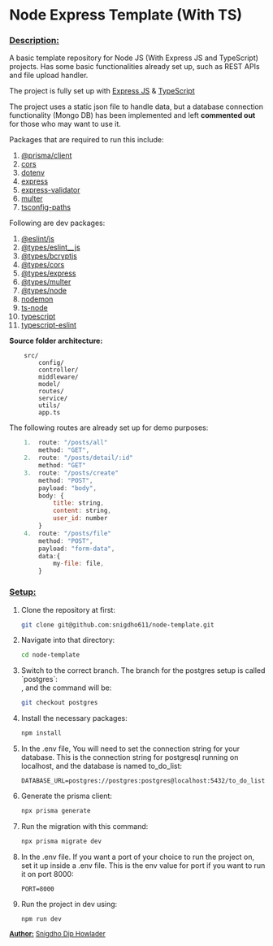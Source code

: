 # Node Express Template (With TS)

### <u><b>Description:</b></u>

<p>A basic template repository for Node JS (With Express JS and TypeScript) projects. Has some basic functionalities already set up, such as REST APIs and file upload handler.</p>

The project is fully set up with <a href="">Express JS</a> & <a href="https://www.typescriptlang.org/">TypeScript</a>

<p>The project uses a static json file to handle data, but a database connection functionality (Mongo DB) has been implemented and left <b>commented out</b> for those who may want to use it.</p>
<p>Packages that are required to run this include:</p>
<ol>
    <li>
        <a href="https://www.npmjs.com/package/@prisma/client">@prisma/client</a>
    </li>
    <li>
        <a href="https://www.npmjs.com/package/cors">cors</a>
    </li>
    <li>
        <a href="https://www.npmjs.com/package/dotenv">dotenv</a>
    </li>
    <li>
        <a href="https://www.npmjs.com/package/express">express</a>
    </li>
    <li>
        <a href="https://www.npmjs.com/package/express-validator">express-validator</a>
    </li>
    <li>
        <a href="https://www.npmjs.com/package/multer">multer</a>
    </li>
    <li>
        <a href="https://www.npmjs.com/package/multer">tsconfig-paths</a>
    </li>
</ol>
<span>Following are dev packages:</span>
<ol>
    <li>
        <a href="https://www.npmjs.com/package/@eslint/js">@eslint/js</a>
    </li>
    <li>
        <a href="https://www.npmjs.com/package/@types/eslint__js">@types/eslint__js</a>
    </li>
    <li>
        <a href="https://www.npmjs.com/package/@types/bcryptjs">@types/bcryptjs</a>
    </li>
    <li>
        <a href="https://www.npmjs.com/package/@types/cors">@types/cors</a>
    </li>
    <li>
        <a href="https://www.npmjs.com/package/@types/express">@types/express</a>
    </li>
    <li>
        <a href="https://www.npmjs.com/package/@types/multer">@types/multer</a>
    </li>
    <li>
        <a href="https://www.npmjs.com/package/@types/node">@types/node</a>
    </li>
    <li>
        <a href="https://www.npmjs.com/package/nodemon">nodemon</a>
    </li>
    <li>
        <a href="https://www.npmjs.com/package/ts-node">ts-node</a>
    </li> 
    <li>
        <a href="https://www.npmjs.com/package/typescript">typescript</a>
    </li>
    <li>
        <a href="https://www.npmjs.com/package/typescript-eslint">typescript-eslint</a>
    </li>
</ol>
<p><strong>Source folder architecture:</strong></p>

```
    src/
        config/
        controller/
        middleware/
        model/
        routes/
        service/
        utils/
        app.ts
```

<p>The following routes are already set up for demo purposes:</p>

```js
    1.  route: "/posts/all"
        method: "GET",
    2.  route: "/posts/detail/:id"
        method: "GET"
    3.  route: "/posts/create"
        method: "POST",
        payload: "body",
        body: {
            title: string,
            content: string,
            user_id: number
        }
    4.  route: "/posts/file"
        method: "POST",
        payload: "form-data",
        data:{
            my-file: file,
        }
```

### <u><b>Setup:</b></u>

<ol>
<li>Clone the repository at first: </li>

```bash
git clone git@github.com:snigdho611/node-template.git
```

<li>Navigate into that directory:</li>

```bash
cd node-template
```

<li>Switch to the correct branch. The branch for the postgres setup is called `postgres`:</li>
, and the command will be:

```bash
git checkout postgres
```

<li>Install the necessary packages:</li>

```bash
npm install
```

<li>In the .env file, You will need to set the connection string for your database. This is the connection string for postgresql running on localhost, and the database is named to_do_list:</li>

```env
DATABASE_URL=postgres://postgres:postgres@localhost:5432/to_do_list
```

<li>Generate the prisma client:</li>

```bash
npx prisma generate
```

<li>Run the migration with this command:</li>

```bash
npx prisma migrate dev
```

<li>In the .env file. If you want a port of your choice to run the project on, set it up inside a .env file. This is the env value for port if you want to run it on port 8000:</li>

```env
PORT=8000
```

<li>Run the project in dev using:</li>

```node
npm run dev
```

</ol>

<p style="font-size: 13px">
<u><b>Author:</b></u>
<a href="https://github.com/snigdho611">Snigdho Dip Howlader</a>
</p>
